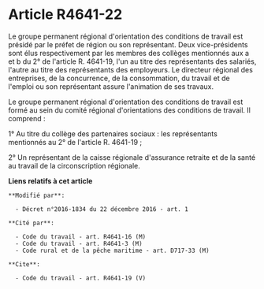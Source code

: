 # Article R4641-22

Le groupe permanent régional d'orientation des conditions de travail est présidé par le préfet de région ou son représentant.
Deux vice-présidents sont élus respectivement par les membres des collèges mentionnés aux a et b du 2° de l'article R.
4641-19, l'un au titre des représentants des salariés, l'autre au titre des représentants des employeurs. Le directeur
régional des entreprises, de la concurrence, de la consommation, du travail et de l'emploi ou son représentant assure
l'animation de ses travaux. 

Le groupe permanent régional d'orientation des conditions de travail est formé au sein du comité régional d'orientations des
conditions de travail. Il comprend : 

1° Au titre du collège des partenaires sociaux : les représentants mentionnés au 2° de l'article R. 4641-19 ; 

2° Un représentant de la caisse régionale d'assurance retraite et de la santé au travail de la circonscription régionale.

**Liens relatifs à cet article**

	**Modifié par**:

	  - Décret n°2016-1834 du 22 décembre 2016 - art. 1

	**Cité par**:

	  - Code du travail - art. R4641-16 (M)
	  - Code du travail - art. R4641-3 (M)
	  - Code rural et de la pêche maritime - art. D717-33 (M)

	**Cite**:

	  - Code du travail - art. R4641-19 (V)
